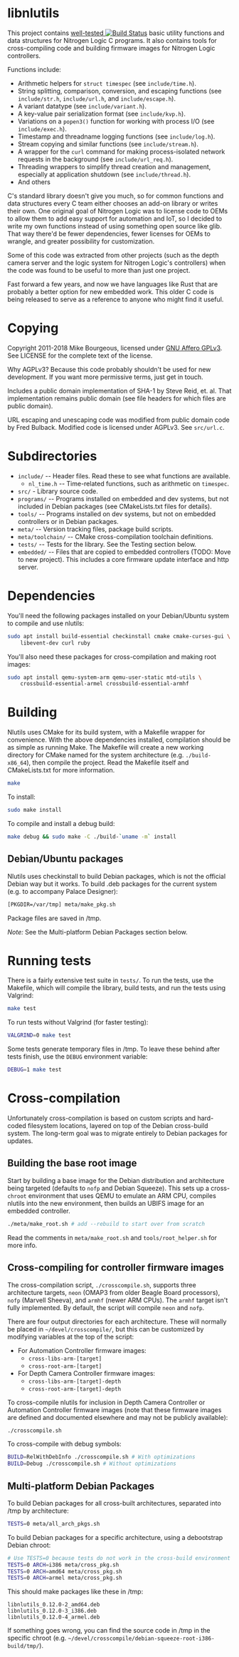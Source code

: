 libnlutils
==========

This project contains [well-tested ![Build Status](https://travis-ci.org/nitrogenlogic/nlutils.svg?branch=master)](https://travis-ci.org/nitrogenlogic/nlutils) basic utility functions and data structures
for Nitrogen Logic C programs.  It also contains tools for cross-compiling code
and building firmware images for Nitrogen Logic controllers.

Functions include:

- Arithmetic helpers for `struct timespec` (see `include/time.h`).
- String splitting, comparison, conversion, and escaping functions (see
  `include/str.h`, `include/url.h`, and `include/escape.h`).
- A variant datatype (see `include/variant.h`).
- A key-value pair serialization format (see `include/kvp.h`).
- Variations on a `popen3()` function for working with process I/O (see
  `include/exec.h`).
- Timestamp and threadname logging functions (see `include/log.h`).
- Stream copying and similar functions (see `include/stream.h`).
- A wrapper for the `curl` command for making process-isolated network requests
  in the background (see `include/url_req.h`).
- Threading wrappers to simplify thread creation and management, especially at
  application shutdown (see `include/thread.h`).
- And others

C's standard library doesn't give you much, so for common functions and data
structures every C team either chooses an add-on library or writes their own.
One original goal of Nitrogen Logic was to license code to OEMs to allow them to
add easy support for automation and IoT, so I decided to write my own functions
instead of using something open source like glib.  That way there'd be fewer
dependencies, fewer licenses for OEMs to wrangle, and greater possibility for
customization.

Some of this code was extracted from other projects (such as the depth camera
server and the logic system for Nitrogen Logic's controllers) when the code was
found to be useful to more than just one project.

Fast forward a few years, and now we have languages like Rust that are probably
a better option for new embedded work.  This older C code is being released to
serve as a reference to anyone who might find it useful.


# Copying

Copyright 2011-2018 Mike Bourgeous, licensed under [GNU Affero GPLv3][0].  See
LICENSE for the complete text of the license.

Why AGPLv3?  Because this code probably shouldn't be used for new development.
If you want more permissive terms, just get in touch.

Includes a public domain implementation of SHA-1 by Steve Reid, et. al.  That
implementation remains public domain (see file headers for which files are
public domain).

URL escaping and unescaping code was modified from public domain code by Fred
Bulback.  Modified code is licensed under AGPLv3.  See `src/url.c`.


# Subdirectories

- `include/` -- Header files.  Read these to see what functions are available.
  - `nl_time.h` -- Time-related functions, such as arithmetic on `timespec`.
- `src/` - Library source code.
- `programs/` -- Programs installed on embedded and dev systems, but not included
  in Debian packages (see CMakeLists.txt files for details).
- `tools/` -- Programs installed on dev systems, but not on embedded controllers
  or in Debian packages.
- `meta/` -- Version tracking files, package build scripts.
- `meta/toolchain/` -- CMake cross-compilation toolchain definitions.
- `tests/` -- Tests for the library.  See the Testing section below.
- `embedded/` -- Files that are copied to embedded controllers (TODO: Move to
  new project).  This includes a core firmware update interface and http server.


# Dependencies

You'll need the following packages installed on your Debian/Ubuntu system to
compile and use nlutils:

```bash
sudo apt install build-essential checkinstall cmake cmake-curses-gui \
    libevent-dev curl ruby
```

You'll also need these packages for cross-compilation and making root images:

```bash
sudo apt install qemu-system-arm qemu-user-static mtd-utils \
    crossbuild-essential-armel crossbuild-essential-armhf
```


# Building

Nlutils uses CMake for its build system, with a Makefile wrapper for
convenience.  With the above dependencies installed, compilation should be as
simple as running Make.  The Makefile will create a new working directory for
CMake named for the system architecture (e.g. `./build-x86_64`), then compile
the project.  Read the Makefile itself and CMakeLists.txt for more information.

```bash
make
```

To install:

```bash
sudo make install
```

To compile and install a debug build:

```bash
make debug && sudo make -C ./build-`uname -m` install
```

## Debian/Ubuntu packages

Nlutils uses checkinstall to build Debian packages, which is not the official
Debian way but it works.  To build .deb packages for the current system (e.g.
to accompany Palace Designer):

```bash
[PKGDIR=/var/tmp] meta/make_pkg.sh
```

Package files are saved in /tmp.

*Note:* See the Multi-platform Debian Packages section below.


# Running tests

There is a fairly extensive test suite in `tests/`.  To run the tests, use the
Makefile, which will compile the library, build tests, and run the tests using
Valgrind:


```bash
make test
```

To run tests without Valgrind (for faster testing):

```bash
VALGRIND=0 make test
```

Some tests generate temporary files in /tmp.  To leave these behind after tests
finish, use the `DEBUG` environment variable:

```bash
DEBUG=1 make test
```


# Cross-compilation

Unfortunately cross-compilation is based on custom scripts and hard-coded
filesystem locations, layered on top of the Debian cross-build system.  The
long-term goal was to migrate entirely to Debian packages for updates.

## Building the base root image

Start by building a base image for the Debian distribution and architecture
being targeted (defaults to `nofp` and Debian Squeeze).  This sets up a
cross-`chroot` environment that uses QEMU to emulate an ARM CPU, compiles
nlutils into the new environment, then builds an UBIFS image for an embedded
controller.

```bash
./meta/make_root.sh # add --rebuild to start over from scratch
```

Read the comments in `meta/make_root.sh` and `tools/root_helper.sh` for more info.

## Cross-compiling for controller firmware images

The cross-compilation script, `./crosscompile.sh`, supports three architecture
targets, `neon` (OMAP3 from older Beagle Board processors), `nofp` (Marvell
Sheeva), and `armhf` (newer ARM CPUs).  The `armhf` target isn't fully
implemented.  By default, the script will compile `neon` and `nofp`.

There are four output directories for each architecture.  These will normally
be placed in `~/devel/crosscompile/`, but this can be customized by modifying
variables at the top of the script:

- For Automation Controller firmware images:
  - `cross-libs-arm-[target]`
  - `cross-root-arm-[target]`
- For Depth Camera Controller firmware images:
  - `cross-libs-arm-[target]-depth`
  - `cross-root-arm-[target]-depth`

To cross-compile nlutils for inclusion in Depth Camera Controller or Automation
Controller firmware images (note that these firmware images are defined and
documented elsewhere and may not be publicly available):

```bash
./crosscompile.sh
```

To cross-compile with debug symbols:

```bash
BUILD=RelWithDebInfo ./crosscompile.sh # With optimizations
BUILD=Debug ./crosscompile.sh # Without optimizations
```

## Multi-platform Debian Packages

To build Debian packages for all cross-built architectures, separated into /tmp
by architecture:

```bash
TESTS=0 meta/all_arch_pkgs.sh
```

To build Debian packages for a specific architecture, using a debootstrap
Debian chroot:

```bash
# Use TESTS=0 because tests do not work in the cross-build environment
TESTS=0 ARCH=i386 meta/cross_pkg.sh
TESTS=0 ARCH=amd64 meta/cross_pkg.sh
TESTS=0 ARCH=armel meta/cross_pkg.sh
```

This should make packages like these in /tmp:

```
libnlutils_0.12.0-2_amd64.deb
libnlutils_0.12.0-3_i386.deb
libnlutils_0.12.0-4_armel.deb
```

If something goes wrong, you can find the source code in /tmp in the specific
chroot (e.g. `~/devel/crosscompile/debian-squeeze-root-i386-build/tmp/`).


[0]: https://www.gnu.org/licenses/agpl-3.0.en.html
